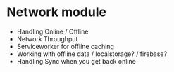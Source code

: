 # Network module

* Handling Online / Offline
* Network Throughput
* Serviceworker for offline caching
* Working with offline data / localstorage? / firebase?
* Handling Sync when you get back online


